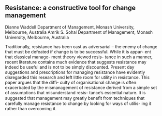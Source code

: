 ## Resistance: a constructive tool for change management

Dianne Waddell Department of Management, Monash University, Melbourne, Australia Amrik S. Sohal Department of Management, Monash University, Melbourne, Australia

Traditionally, resistance has been cast as adversarial – the enemy of change that must be defeated if change is to be successful. While it is appar- ent that classical manage- ment theory viewed resis- tance in such a manner, recent literature contains much evidence that suggests resistance may indeed be useful and is not to be simply discounted. Present day suggestions and prescriptions for managing resistance have evidently disregarded this research and left little room for utility in resistance. This paper argues that the diffi- culty of organisational change is often exacerbated by the mismanagement of resistance derived from a simple set of assumptions that misunderstand resis- tance’s essential nature. It is suggested that management may greatly beneﬁt from techniques that carefully manage resistance to change by looking for ways of utilis- ing it rather than overcoming it.